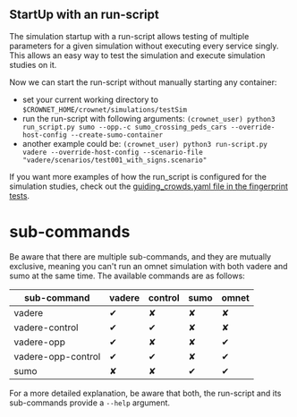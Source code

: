 ## StartUp with an run-script
The simulation startup with a run-script allows testing of multiple parameters for a given simulation without executing every service singly.
This allows an easy way to test the simulation and execute simulation studies on it.

Now we can start the run-script without manually starting any container:
  * set your current working directory to `$CROWNET_HOME/crownet/simulations/testSim`
  * run the run-script with following arguments:
   `(crownet_user) python3 run_script.py sumo --opp.-c sumo_crossing_peds_cars --override-host-config --create-sumo-container`
  * another example could be:
   `(crownet_user) python3 run-script.py vadere --override-host-config --scenario-file "vadere/scenarios/test001_with_signs.scenario"`

If you want more examples of how the run_script is configured for the simulation studies, check out the [guiding_crowds.yaml file in the fingerprint tests](https://sam-dev.cs.hm.edu/rover/crownet/-/blob/master/crownet/tests/fingerprint/guiding_crowds.yml).

# sub-commands
Be aware that there are multiple sub-commands, and they are mutually exclusive, meaning you can't run an omnet simulation with both vadere and sumo at the same time.
The available commands are as follows:

|sub-command|vadere|control|sumo|omnet|
| --- | --- | --- | --- | --- |
| vadere | &#x2714; | &#x2718;| &#x2718; | &#x2718; |
| vadere-control | &#x2714;| &#x2714; | &#x2718; | &#x2718; |
| vadere-opp | &#x2714;| &#x2718; | &#x2718; | &#x2714; |
| vadere-opp-control | &#x2714;| &#x2714; | &#x2718; | &#x2714; |
| sumo | &#x2718;| &#x2718; | &#x2714; | &#x2714; |

For a more detailed explanation, be aware that both, the run-script and its sub-commands provide a `--help` argument.